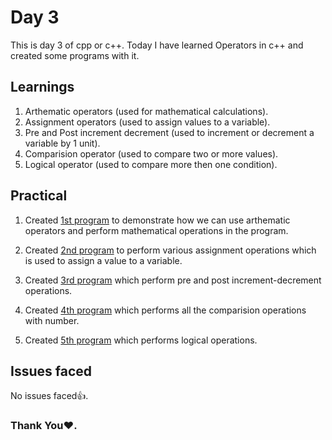 # Day 3

This is day 3 of cpp or c++. Today I have learned Operators in c++ and created some programs with it.

## Learnings

1. Arthematic operators (used for mathematical calculations).
1. Assignment operators (used to assign values to a variable).
1. Pre and Post increment decrement (used to increment or decrement a variable by 1 unit).
1. Comparision operator (used to compare two or more values).
1. Logical operator (used to compare more then one condition).

## Practical

1. Created [1st program](https://github.com/imganpat/30DaysOfCpp/blob/main/Day%2003%20-%20Operators/01_arthematic.cpp) to demonstrate how we can use arthematic operators and perform mathematical operations in the program.

1. Created [2nd program](https://github.com/imganpat/30DaysOfCpp/blob/main/Day%2003%20-%20Operators/02_assignment.cpp) to perform various assignment operations which is used to assign a value to a variable.

1. Created [3rd program](https://github.com/imganpat/30DaysOfCpp/blob/main/Day%2003%20-%20Operators/03_increment_decrement.cpp) which perform pre and post increment-decrement operations.

1. Created [4th program](https://github.com/imganpat/30DaysOfCpp/blob/main/Day%2003%20-%20Operators/04_comparision.cpp) which performs all the comparision operations with number.

1. Created [5th program](https://github.com/imganpat/30DaysOfCpp/blob/main/Day%2003%20-%20Operators/05_logical.cpp) which performs logical operations.

## Issues faced

No issues faced👍.

### Thank You❤️.
